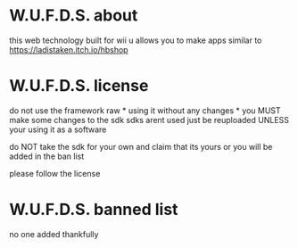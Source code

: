 # W.U.F.D.S. about
this web technology built for wii u allows you to make apps similar to https://ladistaken.itch.io/hbshop

# W.U.F.D.S. license
do not use the framework raw * using it without any changes * you MUST make some changes to the sdk sdks arent used just be reuploaded UNLESS your using it as a software

do NOT take the sdk for your own and claim that its yours or you will be added in the ban list

please follow the license

# W.U.F.D.S. banned list
no one added thankfully

